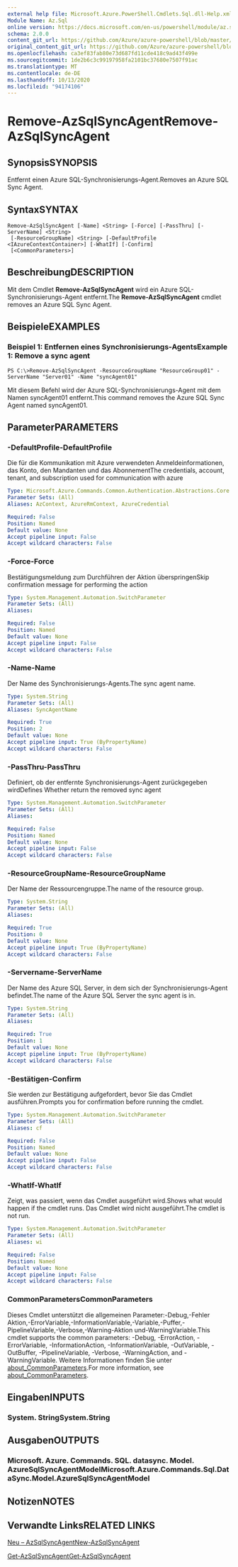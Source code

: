 ```yaml
---
external help file: Microsoft.Azure.PowerShell.Cmdlets.Sql.dll-Help.xml
Module Name: Az.Sql
online version: https://docs.microsoft.com/en-us/powershell/module/az.sql/remove-azsqlsyncagent
schema: 2.0.0
content_git_url: https://github.com/Azure/azure-powershell/blob/master/src/Sql/Sql/help/Remove-AzSqlSyncAgent.md
original_content_git_url: https://github.com/Azure/azure-powershell/blob/master/src/Sql/Sql/help/Remove-AzSqlSyncAgent.md
ms.openlocfilehash: ca3ef83fab80e73d687fd11cde418c9ad43f499e
ms.sourcegitcommit: 1de2b6c3c99197958fa2101bc37680e7507f91ac
ms.translationtype: MT
ms.contentlocale: de-DE
ms.lasthandoff: 10/13/2020
ms.locfileid: "94174106"
---
```

# <span data-ttu-id="46d71-101">Remove-AzSqlSyncAgent</span><span class="sxs-lookup"><span data-stu-id="46d71-101">Remove-AzSqlSyncAgent</span></span>

## <span data-ttu-id="46d71-102">Synopsis</span><span class="sxs-lookup"><span data-stu-id="46d71-102">SYNOPSIS</span></span>
<span data-ttu-id="46d71-103">Entfernt einen Azure SQL-Synchronisierungs-Agent.</span><span class="sxs-lookup"><span data-stu-id="46d71-103">Removes an Azure SQL Sync Agent.</span></span>

## <span data-ttu-id="46d71-104">Syntax</span><span class="sxs-lookup"><span data-stu-id="46d71-104">SYNTAX</span></span>

```
Remove-AzSqlSyncAgent [-Name] <String> [-Force] [-PassThru] [-ServerName] <String>
 [-ResourceGroupName] <String> [-DefaultProfile <IAzureContextContainer>] [-WhatIf] [-Confirm]
 [<CommonParameters>]
```

## <span data-ttu-id="46d71-105">Beschreibung</span><span class="sxs-lookup"><span data-stu-id="46d71-105">DESCRIPTION</span></span>
<span data-ttu-id="46d71-106">Mit dem Cmdlet **Remove-AzSqlSyncAgent** wird ein Azure SQL-Synchronisierungs-Agent entfernt.</span><span class="sxs-lookup"><span data-stu-id="46d71-106">The **Remove-AzSqlSyncAgent** cmdlet removes an Azure SQL Sync Agent.</span></span>

## <span data-ttu-id="46d71-107">Beispiele</span><span class="sxs-lookup"><span data-stu-id="46d71-107">EXAMPLES</span></span>

### <span data-ttu-id="46d71-108">Beispiel 1: Entfernen eines Synchronisierungs-Agents</span><span class="sxs-lookup"><span data-stu-id="46d71-108">Example 1: Remove a sync agent</span></span>
```
PS C:\>Remove-AzSqlSyncAgent -ResourceGroupName "ResourceGroup01" -ServerName "Server01" -Name "syncAgent01"
```

<span data-ttu-id="46d71-109">Mit diesem Befehl wird der Azure SQL-Synchronisierungs-Agent mit dem Namen syncAgent01 entfernt.</span><span class="sxs-lookup"><span data-stu-id="46d71-109">This command removes the Azure SQL Sync Agent named syncAgent01.</span></span>

## <span data-ttu-id="46d71-110">Parameter</span><span class="sxs-lookup"><span data-stu-id="46d71-110">PARAMETERS</span></span>

### <span data-ttu-id="46d71-111">-DefaultProfile</span><span class="sxs-lookup"><span data-stu-id="46d71-111">-DefaultProfile</span></span>
<span data-ttu-id="46d71-112">Die für die Kommunikation mit Azure verwendeten Anmeldeinformationen, das Konto, den Mandanten und das Abonnement</span><span class="sxs-lookup"><span data-stu-id="46d71-112">The credentials, account, tenant, and subscription used for communication with azure</span></span>

```yaml
Type: Microsoft.Azure.Commands.Common.Authentication.Abstractions.Core.IAzureContextContainer
Parameter Sets: (All)
Aliases: AzContext, AzureRmContext, AzureCredential

Required: False
Position: Named
Default value: None
Accept pipeline input: False
Accept wildcard characters: False
```

### <span data-ttu-id="46d71-113">-Force</span><span class="sxs-lookup"><span data-stu-id="46d71-113">-Force</span></span>
<span data-ttu-id="46d71-114">Bestätigungsmeldung zum Durchführen der Aktion überspringen</span><span class="sxs-lookup"><span data-stu-id="46d71-114">Skip confirmation message for performing the action</span></span>

```yaml
Type: System.Management.Automation.SwitchParameter
Parameter Sets: (All)
Aliases:

Required: False
Position: Named
Default value: None
Accept pipeline input: False
Accept wildcard characters: False
```

### <span data-ttu-id="46d71-115">-Name</span><span class="sxs-lookup"><span data-stu-id="46d71-115">-Name</span></span>
<span data-ttu-id="46d71-116">Der Name des Synchronisierungs-Agents.</span><span class="sxs-lookup"><span data-stu-id="46d71-116">The sync agent name.</span></span>

```yaml
Type: System.String
Parameter Sets: (All)
Aliases: SyncAgentName

Required: True
Position: 2
Default value: None
Accept pipeline input: True (ByPropertyName)
Accept wildcard characters: False
```

### <span data-ttu-id="46d71-117">-PassThru</span><span class="sxs-lookup"><span data-stu-id="46d71-117">-PassThru</span></span>
<span data-ttu-id="46d71-118">Definiert, ob der entfernte Synchronisierungs-Agent zurückgegeben wird</span><span class="sxs-lookup"><span data-stu-id="46d71-118">Defines Whether return the removed sync agent</span></span>

```yaml
Type: System.Management.Automation.SwitchParameter
Parameter Sets: (All)
Aliases:

Required: False
Position: Named
Default value: None
Accept pipeline input: False
Accept wildcard characters: False
```

### <span data-ttu-id="46d71-119">-ResourceGroupName</span><span class="sxs-lookup"><span data-stu-id="46d71-119">-ResourceGroupName</span></span>
<span data-ttu-id="46d71-120">Der Name der Ressourcengruppe.</span><span class="sxs-lookup"><span data-stu-id="46d71-120">The name of the resource group.</span></span>

```yaml
Type: System.String
Parameter Sets: (All)
Aliases:

Required: True
Position: 0
Default value: None
Accept pipeline input: True (ByPropertyName)
Accept wildcard characters: False
```

### <span data-ttu-id="46d71-121">-Servername</span><span class="sxs-lookup"><span data-stu-id="46d71-121">-ServerName</span></span>
<span data-ttu-id="46d71-122">Der Name des Azure SQL Server, in dem sich der Synchronisierungs-Agent befindet.</span><span class="sxs-lookup"><span data-stu-id="46d71-122">The name of the Azure SQL Server the sync agent is in.</span></span>

```yaml
Type: System.String
Parameter Sets: (All)
Aliases:

Required: True
Position: 1
Default value: None
Accept pipeline input: True (ByPropertyName)
Accept wildcard characters: False
```

### <span data-ttu-id="46d71-123">-Bestätigen</span><span class="sxs-lookup"><span data-stu-id="46d71-123">-Confirm</span></span>
<span data-ttu-id="46d71-124">Sie werden zur Bestätigung aufgefordert, bevor Sie das Cmdlet ausführen.</span><span class="sxs-lookup"><span data-stu-id="46d71-124">Prompts you for confirmation before running the cmdlet.</span></span>

```yaml
Type: System.Management.Automation.SwitchParameter
Parameter Sets: (All)
Aliases: cf

Required: False
Position: Named
Default value: None
Accept pipeline input: False
Accept wildcard characters: False
```

### <span data-ttu-id="46d71-125">-WhatIf</span><span class="sxs-lookup"><span data-stu-id="46d71-125">-WhatIf</span></span>
<span data-ttu-id="46d71-126">Zeigt, was passiert, wenn das Cmdlet ausgeführt wird.</span><span class="sxs-lookup"><span data-stu-id="46d71-126">Shows what would happen if the cmdlet runs.</span></span>
<span data-ttu-id="46d71-127">Das Cmdlet wird nicht ausgeführt.</span><span class="sxs-lookup"><span data-stu-id="46d71-127">The cmdlet is not run.</span></span>

```yaml
Type: System.Management.Automation.SwitchParameter
Parameter Sets: (All)
Aliases: wi

Required: False
Position: Named
Default value: None
Accept pipeline input: False
Accept wildcard characters: False
```

### <span data-ttu-id="46d71-128">CommonParameters</span><span class="sxs-lookup"><span data-stu-id="46d71-128">CommonParameters</span></span>
<span data-ttu-id="46d71-129">Dieses Cmdlet unterstützt die allgemeinen Parameter:-Debug,-Fehler Aktion,-ErrorVariable,-InformationVariable,-Variable,-Puffer,-PipelineVariable,-Verbose,-Warning-Aktion und-WarningVariable.</span><span class="sxs-lookup"><span data-stu-id="46d71-129">This cmdlet supports the common parameters: -Debug, -ErrorAction, -ErrorVariable, -InformationAction, -InformationVariable, -OutVariable, -OutBuffer, -PipelineVariable, -Verbose, -WarningAction, and -WarningVariable.</span></span> <span data-ttu-id="46d71-130">Weitere Informationen finden Sie unter [about_CommonParameters](http://go.microsoft.com/fwlink/?LinkID=113216).</span><span class="sxs-lookup"><span data-stu-id="46d71-130">For more information, see [about_CommonParameters](http://go.microsoft.com/fwlink/?LinkID=113216).</span></span>

## <span data-ttu-id="46d71-131">Eingaben</span><span class="sxs-lookup"><span data-stu-id="46d71-131">INPUTS</span></span>

### <span data-ttu-id="46d71-132">System. String</span><span class="sxs-lookup"><span data-stu-id="46d71-132">System.String</span></span>

## <span data-ttu-id="46d71-133">Ausgaben</span><span class="sxs-lookup"><span data-stu-id="46d71-133">OUTPUTS</span></span>

### <span data-ttu-id="46d71-134">Microsoft. Azure. Commands. SQL. datasync. Model. AzureSqlSyncAgentModel</span><span class="sxs-lookup"><span data-stu-id="46d71-134">Microsoft.Azure.Commands.Sql.DataSync.Model.AzureSqlSyncAgentModel</span></span>

## <span data-ttu-id="46d71-135">Notizen</span><span class="sxs-lookup"><span data-stu-id="46d71-135">NOTES</span></span>

## <span data-ttu-id="46d71-136">Verwandte Links</span><span class="sxs-lookup"><span data-stu-id="46d71-136">RELATED LINKS</span></span>

[<span data-ttu-id="46d71-137">Neu – AzSqlSyncAgent</span><span class="sxs-lookup"><span data-stu-id="46d71-137">New-AzSqlSyncAgent</span></span>](./New-AzSqlSyncAgent.md)

[<span data-ttu-id="46d71-138">Get-AzSqlSyncAgent</span><span class="sxs-lookup"><span data-stu-id="46d71-138">Get-AzSqlSyncAgent</span></span>](./Get-AzSqlSyncAgent.md)

